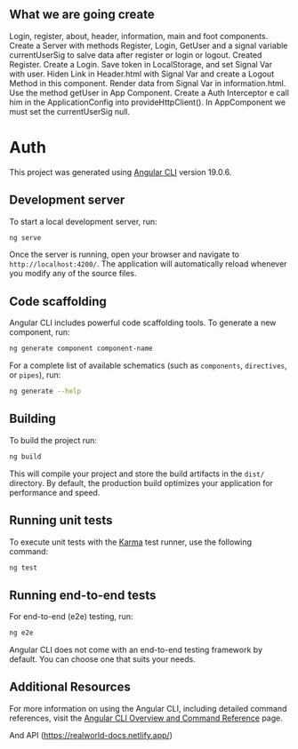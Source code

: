 ## What we are going create
Login, register, about, header, information, main and foot  components.
Create a Server with methods Register, Login, GetUser and a signal variable currentUserSig to salve data after register or login or logout.
Created Register.
Create a Login.
Save token in LocalStorage, and set Signal Var with user.
Hiden Link in Header.html with Signal Var and create a Logout Method in this component.
Render data from Signal Var in information.html.
Use the method getUser in App Component.
Create a Auth Interceptor e call him in the ApplicationConfig into provideHttpClient().
In AppComponent we must set the currentUserSig null.



# Auth



This project was generated using [Angular CLI](https://github.com/angular/angular-cli) version 19.0.6.

## Development server

To start a local development server, run:

```bash
ng serve
```

Once the server is running, open your browser and navigate to `http://localhost:4200/`. The application will automatically reload whenever you modify any of the source files.

## Code scaffolding

Angular CLI includes powerful code scaffolding tools. To generate a new component, run:

```bash
ng generate component component-name
```

For a complete list of available schematics (such as `components`, `directives`, or `pipes`), run:

```bash
ng generate --help
```

## Building

To build the project run:

```bash
ng build
```

This will compile your project and store the build artifacts in the `dist/` directory. By default, the production build optimizes your application for performance and speed.

## Running unit tests

To execute unit tests with the [Karma](https://karma-runner.github.io) test runner, use the following command:

```bash
ng test
```

## Running end-to-end tests

For end-to-end (e2e) testing, run:

```bash
ng e2e
```

Angular CLI does not come with an end-to-end testing framework by default. You can choose one that suits your needs.

## Additional Resources

For more information on using the Angular CLI, including detailed command references, visit the [Angular CLI Overview and Command Reference](https://angular.dev/tools/cli) page.

And API (https://realworld-docs.netlify.app/)
